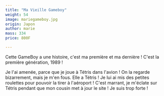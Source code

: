 ```yaml
---
title: "Ma Vieille Gameboy"
weight: 54
image: mariegameboy.jpg
origin: Japon
author: marie
mass: 334
price: 800F

---
```


Cette GameBoy a une histoire, c'est ma première et ma dernière ! C'est la première génération, 1989 ! 

Je l'ai amenée, parce que je joue à Tétris dans l'avion ! On la regarde bizarrement, mais je m'en fous. Elle a Tétris ! Je lui ai mis des petites roulettes pour pouvoir la tirer à l'aéroport ! C'est marrant, je m'éclate sur Tétris pendant que mon cousin met à jour le site ! Je suis trop forte !